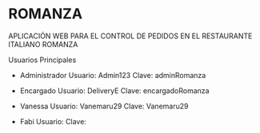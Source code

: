 # ROMANZA
APLICACIÓN WEB PARA EL CONTROL DE PEDIDOS EN EL RESTAURANTE ITALIANO ROMANZA

Usuarios Principales
* Administrador
    Usuario: Admin123
    Clave: adminRomanza

* Encargado
    Usuario: DeliveryE
    Clave: encargadoRomanza

* Vanessa
    Usuario: Vanemaru29
    Clave: Vanemaru29

* Fabi
    Usuario:
    Clave: